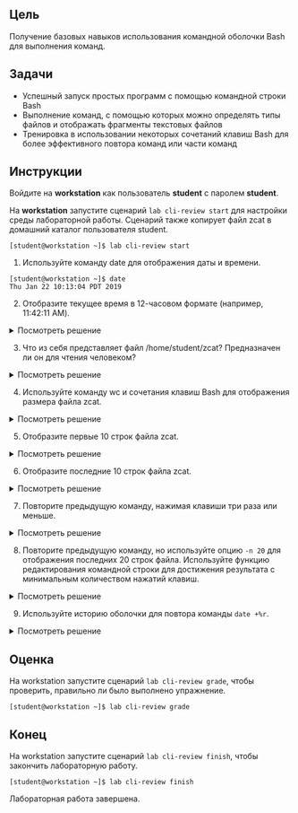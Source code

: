 ## Цель

Получение базовых навыков использования командной оболочки Bash для выполнения команд.

## Задачи

* Успешный запуск простых программ с помощью командной строки Bash
* Выполнение команд, с помощью которых можно определять типы файлов и отображать фрагменты текстовых файлов
* Тренировка в использовании некоторых сочетаний клавиш Bash для более эффективного повтора команд или части команд

## Инструкции

Войдите на **workstation** как пользователь **student** с паролем **student**.

На **workstation** запустите сценарий `lab cli-review start` для настройки среды лабораторной работы. Сценарий также копирует файл zcat в домашний каталог пользователя student.

```shell
[student@workstation ~]$ lab cli-review start
```

1.	Используйте команду date для отображения даты и времени.

  ```shell
  [student@workstation ~]$ date
  Thu Jan 22 10:13:04 PDT 2019
  ```

2.	Отобразите текущее время в 12-часовом формате (например, 11:42:11 AM). 

  <details>
  <summary>Поcмотреть решение</summary>

  Такой формат отображения данных обеспечивает аргумент %r.
  Используйте аргумент +%r с командой date для отображения текущего времени в 12-часовом формате.


  ```shell
  [student@workstation ~]$ date +%r
  10:14:07 AM
  ```
  </details>

3.	Что из себя представляет файл /home/student/zcat? Предназначен ли он для чтения человеком?

  <details>
  <summary>Поcмотреть решение</summary>

  Определите тип этого файла с помощью команды file.

  ```shell
  [student@workstation ~]$ file zcat
  zcat: POSIX shell script, ASCII text executable
  ```
  </details>

4.	Используйте команду wc и сочетания клавиш Bash для отображения размера файла zcat.

  <details>
  <summary>Поcмотреть решение</summary>

  Команда wc может использоваться для отображения количества строк, слов и байтов в сценарии zcat. Вместо повторного ввода имени файла воспользуйтесь сочетанием клавиш истории Bash **Esc+.** (одновременно нажмите клавиши Esc и .), чтобы применить аргумент из предыдущей команды.

  ```shell
  [student@workstation ~]$ wc Esc+.
  [student@workstation ~]$ wc zcat
    51  299 1983 zcat
  ```
  </details>

5.	Отобразите первые 10 строк файла zcat.

  <details>
  <summary>Поcмотреть решение</summary>

  Команда `head` отображает начальную часть файла. Попробуйте снова использовать сочетание клавиш **Esc+.**.

  ```shell
  [student@workstation ~]$ head Esc+.
  [student@workstation ~]$ head zcat
  #!/bin/sh
  # Uncompress files to standard output.

  # Copyright (C) 2007, 2010-2018 Free Software Foundation, Inc.

  # This program is free software; you can redistribute it and/or modify
  # it under the terms of the GNU General Public License as published by
  # the Free Software Foundation; either version 3 of the License, or
  # (at your option) any later version.
  ```
  </details>

6.	Отобразите последние 10 строк файла zcat.

  <details>
  <summary>Поcмотреть решение</summary>

  Используйте команду `tail` для отображения последних 10 строк файла zcat.

  ```shell
  [student@workstation ~]$ tail Esc+.
  [student@workstation ~]$ tail zcat
  With no FILE, or when FILE is -, read standard input.
  Report bugs to <bug-gzip@gnu.org>."
  case $1 in
  --help)    printf '%s\n' "$usage"   || exit 1;;
  --version) printf '%s\n' "$version" || exit 1;;
  esac
  exec gzip -cd "$@"
  ```
  </details>

7.	Повторите предыдущую команду, нажимая клавиши три раза или меньше.

  <details>
  <summary>Поcмотреть решение</summary>

  В точности повторите предыдущую команду. Нажмите клавишу Стрелка вверх один раз, чтобы прокрутить историю команд назад на одну команду, а затем нажмите **Enter** (это два нажатия клавиш) или введите команду быстрого доступа `!!`, а затем нажмите Enter (это три нажатия клавиш) для выполнения самой последней команды в истории команд. (Попробуйте оба варианта.)

  ```shell
  [student@workstation]$ !!
  tail zcat
  With no FILE, or when FILE is -, read standard input.

  Report bugs to <bug-gzip@gnu.org>."

  case $1 in
  --help)    printf '%s\n' "$usage"   || exit 1;;
  --version) printf '%s\n' "$version" || exit 1;;
  esac

  exec gzip -cd "$@"
  ```
  </details>

8.	Повторите предыдущую команду, но используйте опцию `-n 20` для отображения последних 20 строк файла. Используйте функцию редактирования командной строки для достижения результата с минимальным количеством нажатий клавиш.

  <details>
  <summary>Поcмотреть решение</summary>

  Нажмите стрелку вверх, чтобы отобразить предыдущую команду. Нажмите **Ctrl+A**, чтобы переместить курсор в начало строки. Нажмите **Ctrl+Стрелка вправо**, чтобы перейти к следующему слову, затем введите опцию `-n 20` и нажмите **Enter**, чтобы выполнить команду.

  ```shell
  [student@workstation ~]$ tail -n 20 zcat
    -l, --list        list compressed file contents
    -q, --quiet       suppress all warnings
    -r, --recursive   operate recursively on directories
    -S, --suffix=SUF  use suffix SUF on compressed files
        --synchronous synchronous output (safer if system crashes, but slower)
    -t, --test        test compressed file integrity
    -v, --verbose     verbose mode
        --help        display this help and exit
        --version     display version information and exit

  With no FILE, or when FILE is -, read standard input.

  Report bugs to <bug-gzip@gnu.org>."

  case $1 in
  --help)    printf '%s\n' "$usage"   || exit 1; exit;;
  --version) printf '%s\n' "$version" || exit 1; exit;;
  esac

  exec gzip -cd "$@"
  ```
  </details>

9.	Используйте историю оболочки для повтора команды `date +%r`.

  <details>
  <summary>Поcмотреть решение</summary>

  Используйте команду `history`, чтобы отобразить список предыдущих команд и определить конкретную команду `date`, которую необходимо выполнить. Используйте `!number`, чтобы выполнить команду, где *number* — это номер команды, которую необходимо использовать, из вывода команды history.

  Обратите внимание, что история вашей оболочки может отличаться от следующего примера. Определите номер используемой команды на основе вывода вашей команды `history`.

  ```shell
  [student@workstation ~]$ history
  1   date
  2   date +%r
  3   file zcat
  4   wc zcat
  5   head zcat
  6   tail zcat
  7   tail -n 20 zcat
  8   history
  [student@workstation ~]$ !2
  date +%r
  10:49:56 AM
  ```
  </details>

## Оценка

На workstation запустите сценарий `lab cli-review grade`, чтобы проверить, правильно ли было выполнено упражнение.

```shell
[student@workstation ~]$ lab cli-review grade
```

## Конец

На workstation запустите сценарий `lab cli-review finish`, чтобы закончить лабораторную работу.

```shell
[student@workstation ~]$ lab cli-review finish
```

Лабораторная работа завершена.
